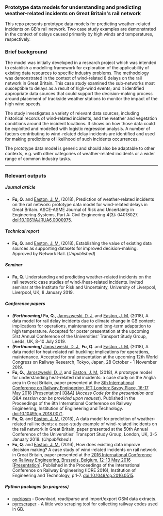 ### Prototype data models for understanding and predicting weather-related incidents on Great Britain's rail network

This repo presents prototype data models for predicting weather-related incidents on GB's rail network. Two case study examples are demonstrated in the context of delays caused primarily by high winds and temperatures, respectively.

### Brief background

The model was initially developed in a research project which was intended to establish a modelling framework for exploration of the applicability of existing data resources to specific industry problems. The methodology was demonstrated in the context of wind-related 8 delays on the rail network in Great Britain. This case study examined the sub-networks most susceptible to delays as a result of high-wind events; and it identified appropriate data sources that could support the decision-making process around placement of trackside weather stations to monitor the impact of the high wind speeds. 

The study investigates a variety of relevant data sources, including historical records of wind-related incidents, and the weather and vegetation conditions around the incident locations. It shows on how those data could be exploited and modelled with logistic regression analysis. A number of factors contributing to wind-related delay incidents are identified and used for making predictions of likelihood of such incidents occurrences. 

The prototype data model is generic and should also be adaptable to other contexts, e.g. with other categories of weather-related incidents or a wider range of common industry tasks.

---


### Relevant outputs

##### *Journal article*

- **Fu, Q**. and [Easton, J. M.](https://www.birmingham.ac.uk/staff/profiles/eese/easton-john.aspx) (2018), Prediction of weather-related incidents on the rail network: prototype data model for wind-related delays in Great Britain. ASCE-ASME Journal of Risk and Uncertainty in Engineering Systems, Part A: Civil Engineering 4(3): 04018027. [doi:10.1061/AJRUA6.0000975](https://doi.org/10.1061/AJRUA6.0000975). 

##### *Technical report*

- **Fu, Q**. and [Easton, J. M.](https://www.birmingham.ac.uk/staff/profiles/eese/easton-john.aspx) (2018), Establishing the value of existing data sources as supporting datasets for improved decision-making. Approved by Network Rail. (*Unpublished*) 

##### *Seminar*

- **Fu, Q.** Understanding and predicting weather-related incidents on the rail network: case studies of wind-/heat-related incidents. Invited seminar at the Institute for Risk and Uncertainty, University of Liverpool, Liverpool, UK, 8 January 2019. 


##### *Conference papers*

- ***(Forthcoming)*** **Fu, Q.**, [Jaroszweski, D. J.](https://www.birmingham.ac.uk/schools/engineering/civil-engineering/people/profile.aspx?ReferenceId=30587&Name=dr-david-jaroszweski) and [Easton, J. M.](https://www.birmingham.ac.uk/staff/profiles/eese/easton-john.aspx) (2018), A data model for rail delay incidents due to climate change in GB context: implications for operations, maintenance and long-term adaptation to high temperature. Accepted for poster presentation at the upcoming 51st Annual Conference of the Universities’ Transport Study Group, Leeds, UK, 8-10 July 2019. 
- ***(Forthcoming)*** [Jaroszweski, D. J.](https://www.birmingham.ac.uk/schools/engineering/civil-engineering/people/profile.aspx?ReferenceId=30587&Name=dr-david-jaroszweski), **Fu, Q.** and [Easton, J. M.](https://www.birmingham.ac.uk/staff/profiles/eese/easton-john.aspx) (2018), A data model for heat-related rail buckling: implications for operations, maintenance. Accepted for oral presentation at the upcoming 12th World Congress on Railway Research, Tokyo, Japan, 28 October - 1 November 2019. 
- **Fu, Q.**, [Jaroszweski, D. J.](https://www.birmingham.ac.uk/schools/engineering/civil-engineering/people/profile.aspx?ReferenceId=30587&Name=dr-david-jaroszweski) and [Easton, J. M.](https://www.birmingham.ac.uk/staff/profiles/eese/easton-john.aspx) (2018), A prototype model for understanding heat-related rail incidents: a case study on the Anglia area in Great Britain, paper presented at the [8th International Conference on Railway Engineering, IET London: Savoy Place, 16-17 May 2018](https://digital-library.theiet.org/content/conferences/cp742) \[[Presentation](https://tv.theiet.org/?videoid=12228)\] \[[Q&A](https://tv.theiet.org/?videoid=12230)\] (*Access Code for the presentation and Q&A session can be provided upon request*). Published in the Proceedings of the 8th International Conference on Railway Engineering, Institution of Engineering and Technology. [doi:10.1049/cp.2018.0071](http://digital-library.theiet.org/content/conferences/10.1049/cp.2018.0071). 
- **Fu, Q**. and [Easton, J. M.](https://www.birmingham.ac.uk/staff/profiles/eese/easton-john.aspx) (2018), A data model for prediction of weather-related rail incidents: a case-study example of wind-related incidents on the rail network in Great Britain, paper presented at the 50th Annual Conference of the Universities’ Transport Study Group, London, UK, 3-5 January 2018. (*Unpublished*.) 
- **Fu, Q**. and [Easton, J. M.](https://www.birmingham.ac.uk/staff/profiles/eese/easton-john.aspx) (2016), How does existing data improve decision making? A case study of wind-related incidents on rail network in Great Britain, paper presented at the 
  [2016 International Conference on Railway Engineering, Brussels, Belgium, 12-13 May 2016](
  https://digital-library.theiet.org/content/conferences/cp703) \[[Presentation](https://tv.theiet.org/?videoid=8607)\]. Published in the Proceedings of the International Conference on Railway Engineering (ICRE 2016), Institution of Engineering and Technology, p.1-7. 
  [doi:10.1049/cp.2016.0515](https://ieeexplore.ieee.org/document/7816543/). 


##### *Python packages (in progress)*

- [pydriosm](https://github.com/mikeqfu/pydriosm) - Download, read/parse and import/export OSM data extracts. 
- [pyrcscraper](https://github.com/mikeqfu/pyrcscraper) - A little web scraping tool for collecting railway codes used in GB. 
